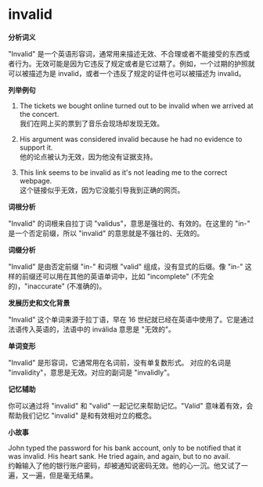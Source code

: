# invalid

**分析词义**

  

"Invalid" 是一个英语形容词，通常用来描述无效、不合理或者不能接受的东西或者行为。无效可能是因为它违反了规定或者是它过期了。例如，一个过期的护照就可以被描述为是 invalid，或者一个违反了规定的证件也可以被描述为 invalid。

  

**列举例句**

  

1.  The tickets we bought online turned out to be invalid when we arrived at the concert.  
    我们在网上买的票到了音乐会现场却发现无效。
    
      
    
2.  His argument was considered invalid because he had no evidence to support it.  
    他的论点被认为无效，因为他没有证据支持。
    
      
    
3.  This link seems to be invalid as it's not leading me to the correct webpage.  
    这个链接似乎无效，因为它没能引导我到正确的网页。
    
      
    

  

**词根分析**

  

"Invalid" 的词根来自拉丁词 "validus"，意思是强壮的、有效的。在这里的 "in-" 是一个否定前缀，所以 "invalid" 的意思就是不强壮的、无效的。

  

**词缀分析**

  

"Invalid" 是由否定前缀 "in-" 和词根 "valid" 组成，没有显式的后缀。像 "in-" 这样的前缀还可以用在其他的英语单词中，比如 "incomplete" (不完全的)，"inaccurate" (不准确的)。

  

**发展历史和文化背景**

  

"Invalid" 这个单词来源于拉丁语，早在 16 世纪就已经在英语中使用了。它是通过法语传入英语的，法语中的 inválida 意思是 "无效的"。

  

**单词变形**

  

"Invalid" 是形容词，它通常用在名词前，没有单复数形式。 对应的名词是 "invalidity"，意思是无效。对应的副词是 "invalidly"。

  

**记忆辅助**

  

你可以通过将 "invalid" 和 "valid" 一起记忆来帮助记忆。"Valid" 意味着有效，会帮助我们记忆 "invalid" 是和有效相对立的概念。

  

**小故事**

  

John typed the password for his bank account, only to be notified that it was invalid. His heart sank. He tried again, and again, but to no avail.  
约翰输入了他的银行账户密码，却被通知说密码无效。他的心一沉。他又试了一遍，又一遍，但是毫无结果。
